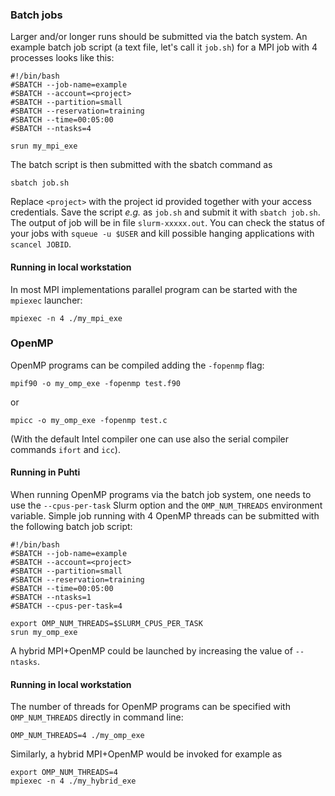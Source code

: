 ### Batch jobs
Larger and/or longer runs should be submitted via the batch system. An example batch job script (a text file, let's call it `job.sh`) for a MPI job with 4 processes looks like this:

```
#!/bin/bash
#SBATCH --job-name=example
#SBATCH --account=<project>
#SBATCH --partition=small
#SBATCH --reservation=training
#SBATCH --time=00:05:00
#SBATCH --ntasks=4

srun my_mpi_exe
```

The batch script is then submitted with the sbatch command as
```
sbatch job.sh
```
Replace `<project>` with the project id provided together with your access credentials. Save the script *e.g.* as `job.sh` and submit it with `sbatch job.sh`.  The output of job will be in file `slurm-xxxxx.out`. You can check the status of your jobs with `squeue -u $USER` and kill possible hanging applications with `scancel JOBID`.


#### Running in local workstation

In most MPI implementations parallel program can be started with the `mpiexec` launcher:
```
mpiexec -n 4 ./my_mpi_exe
```

### OpenMP

OpenMP programs can be compiled adding the `-fopenmp`
flag:
```
mpif90 -o my_omp_exe -fopenmp test.f90
```
or
```
mpicc -o my_omp_exe -fopenmp test.c
```
(With the default Intel compiler one can use also the serial compiler commands `ifort` and `icc`).

#### Running in Puhti

When running OpenMP programs via the batch job system, one needs to use the `--cpus-per-task` Slurm option and the `OMP_NUM_THREADS` environment variable. 
Simple job running with 4 OpenMP threads can be submitted with the following batch job script:
```
#!/bin/bash
#SBATCH --job-name=example
#SBATCH --account=<project>
#SBATCH --partition=small
#SBATCH --reservation=training
#SBATCH --time=00:05:00
#SBATCH --ntasks=1
#SBATCH --cpus-per-task=4

export OMP_NUM_THREADS=$SLURM_CPUS_PER_TASK
srun my_omp_exe
```

A hybrid MPI+OpenMP could be launched by increasing the value of `--ntasks`.

#### Running in local workstation

The number of threads for OpenMP programs can be specified with `OMP_NUM_THREADS` directly in command line: 

```
OMP_NUM_THREADS=4 ./my_omp_exe
```

Similarly, a hybrid MPI+OpenMP would be invoked for example as
```
export OMP_NUM_THREADS=4 
mpiexec -n 4 ./my_hybrid_exe
```
